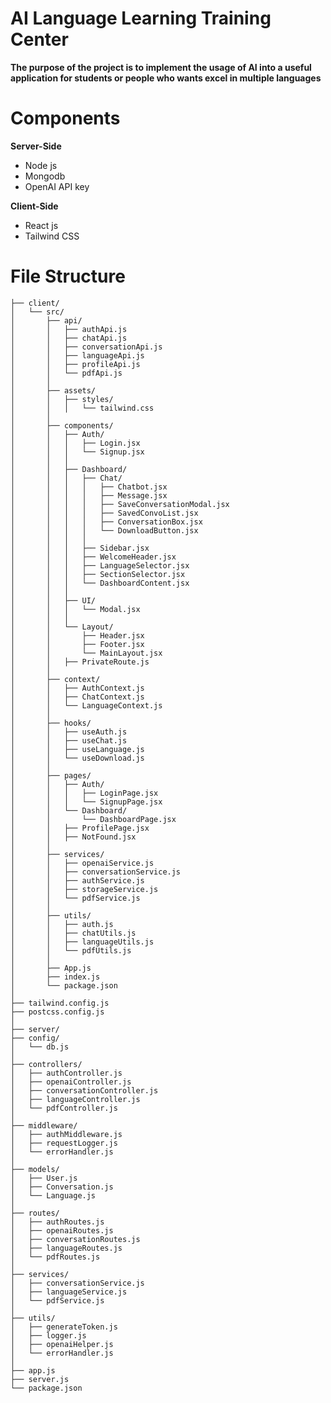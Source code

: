 # AI Language Learning Training Center

**The purpose of the project is to implement the usage of AI into a useful application for students or people who wants excel in multiple languages**

# Components
**Server-Side**
- Node js
- Mongodb
- OpenAI API key

**Client-Side**
- React js
- Tailwind CSS

# File Structure

    ├── client/
    │   └── src/
    │       ├── api/
    │       │   ├── authApi.js
    │       │   ├── chatApi.js
    │       │   ├── conversationApi.js
    │       │   ├── languageApi.js
    │       │   ├── profileApi.js
    │       │   └── pdfApi.js
    │       │
    │       ├── assets/
    │       │   ├── styles/
    │       │   │   └── tailwind.css
    │       │
    │       ├── components/
    │       │   ├── Auth/
    │       │   │   ├── Login.jsx
    │       │   │   └── Signup.jsx
    │       │   │
    │       │   ├── Dashboard/
    │       │   │   ├── Chat/
    │       │   │   │   ├── Chatbot.jsx
    │       │   │   │   ├── Message.jsx
    │       │   │   │   ├── SaveConversationModal.jsx
    │       │   │   │   ├── SavedConvoList.jsx
    │       │   │   │   ├── ConversationBox.jsx
    │       │   │   │   └── DownloadButton.jsx
    │       │   │   │
    │       │   │   ├── Sidebar.jsx
    │       │   │   ├── WelcomeHeader.jsx
    │       │   │   ├── LanguageSelector.jsx
    │       │   │   ├── SectionSelector.jsx
    │       │   │   └── DashboardContent.jsx
    │       │   │
    │       │   ├── UI/
    │       │   │   └── Modal.jsx
    │       │   │
    │       │   └── Layout/
    │       │       ├── Header.jsx
    │       │       ├── Footer.jsx
    │       │       └── MainLayout.jsx
    │       │   ├── PrivateRoute.js
    │       │
    │       ├── context/
    │       │   ├── AuthContext.js
    │       │   ├── ChatContext.js
    │       │   └── LanguageContext.js
    │       │
    │       ├── hooks/
    │       │   ├── useAuth.js
    │       │   ├── useChat.js
    │       │   ├── useLanguage.js
    │       │   └── useDownload.js
    │       │
    │       ├── pages/
    │       │   ├── Auth/
    │       │   │   ├── LoginPage.jsx
    │       │   │   └── SignupPage.jsx
    │       │   └── Dashboard/
    │       │       └── DashboardPage.jsx
    │       │   ├── ProfilePage.jsx
    │       │   ├── NotFound.jsx
    │       │
    │       ├── services/
    │       │   ├── openaiService.js
    │       │   ├── conversationService.js
    │       │   ├── authService.js
    │       │   ├── storageService.js
    │       │   └── pdfService.js
    │       │
    │       ├── utils/
    │       │   ├── auth.js
    │       │   ├── chatUtils.js
    │       │   ├── languageUtils.js
    │       │   └── pdfUtils.js
    │       │
    │       ├── App.js
    │       ├── index.js
    │       └── package.json
    │
    ├── tailwind.config.js
    ├── postcss.config.js
    │
    ├── server/
    ├── config/
    │   └── db.js
    │
    ├── controllers/
    │   ├── authController.js
    │   ├── openaiController.js
    │   ├── conversationController.js
    │   ├── languageController.js
    │   └── pdfController.js
    │
    ├── middleware/
    │   ├── authMiddleware.js
    │   ├── requestLogger.js
    │   └── errorHandler.js
    │
    ├── models/
    │   ├── User.js
    │   ├── Conversation.js
    │   └── Language.js
    │
    ├── routes/
    │   ├── authRoutes.js
    │   ├── openaiRoutes.js
    │   ├── conversationRoutes.js
    │   ├── languageRoutes.js
    │   └── pdfRoutes.js
    │
    ├── services/
    │   ├── conversationService.js
    │   ├── languageService.js
    │   └── pdfService.js
    │
    ├── utils/
    │   ├── generateToken.js
    │   ├── logger.js
    │   ├── openaiHelper.js
    │   └── errorHandler.js
    │
    ├── app.js
    ├── server.js
    └── package.json
